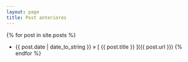```yaml
---
layout: page
title: Post anteriores
---
```


{% for post in site.posts %}
* {{ post.date | date_to_string }} &raquo; [ {{ post.title }} ]({{ post.url }})
{% endfor %}

